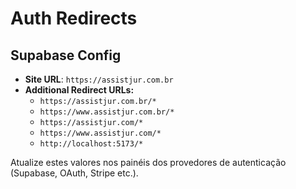 # Auth Redirects

## Supabase Config

- **Site URL**: `https://assistjur.com.br`
- **Additional Redirect URLs:**
  - `https://assistjur.com.br/*`
  - `https://www.assistjur.com.br/*`
  - `https://assistjur.com/*`
  - `https://www.assistjur.com/*`
  - `http://localhost:5173/*`

Atualize estes valores nos painéis dos provedores de autenticação (Supabase, OAuth, Stripe etc.).
